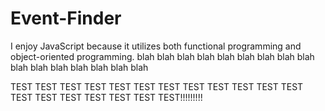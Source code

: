 # Event-Finder

I enjoy JavaScript because it utilizes both functional programming and object-oriented programming.
blah blah blah blah blah blah blah blah blah blah blah blah blah blah blah blah

TEST TEST TEST TEST TEST TEST TEST TEST TEST TEST TEST TEST TEST TEST TEST TEST TEST TEST TEST!!!!!!!!!

